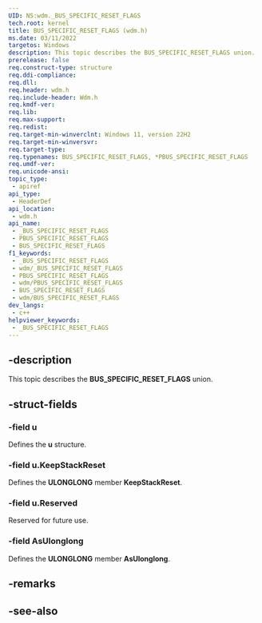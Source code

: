 ```yaml
---
UID: NS:wdm._BUS_SPECIFIC_RESET_FLAGS
tech.root: kernel
title: BUS_SPECIFIC_RESET_FLAGS (wdm.h)
ms.date: 03/11/2022
targetos: Windows
description: This topic describes the BUS_SPECIFIC_RESET_FLAGS union.
prerelease: false
req.construct-type: structure
req.ddi-compliance: 
req.dll: 
req.header: wdm.h
req.include-header: Wdm.h
req.kmdf-ver: 
req.lib: 
req.max-support: 
req.redist: 
req.target-min-winverclnt: Windows 11, version 22H2
req.target-min-winversvr: 
req.target-type: 
req.typenames: BUS_SPECIFIC_RESET_FLAGS, *PBUS_SPECIFIC_RESET_FLAGS
req.umdf-ver: 
req.unicode-ansi: 
topic_type:
 - apiref
api_type:
 - HeaderDef
api_location:
 - wdm.h
api_name:
 - _BUS_SPECIFIC_RESET_FLAGS
 - PBUS_SPECIFIC_RESET_FLAGS
 - BUS_SPECIFIC_RESET_FLAGS
f1_keywords:
 - _BUS_SPECIFIC_RESET_FLAGS
 - wdm/_BUS_SPECIFIC_RESET_FLAGS
 - PBUS_SPECIFIC_RESET_FLAGS
 - wdm/PBUS_SPECIFIC_RESET_FLAGS
 - BUS_SPECIFIC_RESET_FLAGS
 - wdm/BUS_SPECIFIC_RESET_FLAGS
dev_langs:
 - c++
helpviewer_keywords:
 - _BUS_SPECIFIC_RESET_FLAGS
---
```


## -description

This topic describes the **BUS_SPECIFIC_RESET_FLAGS** union.

## -struct-fields

### -field u

Defines the **u** structure.

### -field u.KeepStackReset

Defines the **ULONGLONG** member **KeepStackReset**.

### -field u.Reserved

Reserved for future use.

### -field AsUlonglong

Defines the **ULONGLONG** member **AsUlonglong**.

## -remarks

## -see-also
